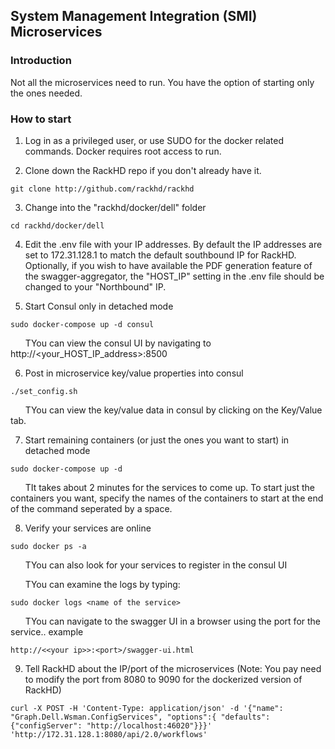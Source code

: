 ## System Management Integration (SMI) Microservices

### Introduction
Not all the microservices need to run.  You have the option of starting only the ones needed.

### How to start

1. Log in as a privileged user, or use SUDO for the docker related commands.  Docker requires root access to run.

2. Clone down the RackHD repo if you don't already have it.
~~~
git clone http://github.com/rackhd/rackhd
~~~

3.  Change into the "rackhd/docker/dell" folder
~~~
cd rackhd/docker/dell
~~~

4. Edit the .env file with your IP addresses.  By default the IP addresses are set to 172.31.128.1 to match the default southbound IP for RackHD. 
Optionally, if you wish to have available the PDF generation feature of the swagger-aggregator, the "HOST_IP" setting in the .env file should be changed to your "Northbound" IP.

5. Start Consul only in detached mode
~~~
sudo docker-compose up -d consul
~~~
&nbsp;&nbsp;&nbsp;&nbsp;&nbsp;&nbsp;TYou can view the consul UI by navigating to http://<your_HOST_IP_address>:8500

6. Post in microservice key/value properties into consul
~~~
./set_config.sh
~~~
&nbsp;&nbsp;&nbsp;&nbsp;&nbsp;&nbsp;TYou can view the key/value data in consul by clicking on the Key/Value tab.

7. Start remaining containers (or just the ones you want to start) in detached mode
~~~
sudo docker-compose up -d
~~~
&nbsp;&nbsp;&nbsp;&nbsp;&nbsp;&nbsp;TIt takes about 2 minutes for the services to come up. To start just the containers you want, specify the names of the containers to start at the end of the command seperated by a space.

8. Verify your services are online
~~~
sudo docker ps -a
~~~
&nbsp;&nbsp;&nbsp;&nbsp;&nbsp;&nbsp;TYou can also look for your services to register in the consul UI

&nbsp;&nbsp;&nbsp;&nbsp;&nbsp;&nbsp;TYou can examine the logs by typing:
~~~
sudo docker logs <name of the service>
~~~ 
&nbsp;&nbsp;&nbsp;&nbsp;&nbsp;&nbsp;TYou can navigate to the swagger UI in a browser using the port for the service.. example 
~~~
http://<<your ip>>:<port>/swagger-ui.html
~~~

9. Tell RackHD about the IP/port of the microservices 
(Note: You pay need to modify the port from 8080 to 9090 for the dockerized version of RackHD)  
~~~
curl -X POST -H 'Content-Type: application/json' -d '{"name": "Graph.Dell.Wsman.ConfigServices", "options":{ "defaults": {"configServer": "http://localhost:46020"}}}' 'http://172.31.128.1:8080/api/2.0/workflows'
~~~

